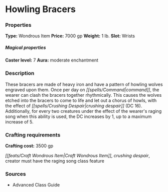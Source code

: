 ﻿---
Title: "Howling Bracers"
Type: "Wondrous Item"
Price: "7000 gp"
Weight: "1 lb."
Slot: "Wrists"
Caster level: "7"
Aura: "moderate enchantment"
Description: |
  "These bracers are made of heavy iron and have a pattern of howling wolves engraved upon them. Once per day on command, the wearer can clash the bracers together rhythmically. This causes the wolves etched into the bracers to come to life and let out a chorus of howls, with the effect of _crushing despair_ (DC 16). Additionally, for every two creatures under the effect of the wearer's raging song when this ability is used, the DC increases by 1, up to a maximum increase of 5."
Crafting cost: "3500 gp"
Sources: "['Advanced Class Guide']"
---

# Howling Bracers

### Properties

**Type:** Wondrous Item **Price:** 7000 gp **Weight:** 1 lb. **Slot:** Wrists

##### Magical properties

**Caster level:** 7 **Aura:** moderate enchantment

### Description

These bracers are made of heavy iron and have a pattern of howling wolves engraved upon them. Once per day on _[[spells/Command|command]]_, the wearer can clash the bracers together rhythmically. This causes the wolves etched into the bracers to come to life and let out a chorus of howls, with the effect of _[[spells/Crushing Despair|crushing despair]]_ (DC 16). Additionally, for every two creatures under the effect of the wearer's raging song when this ability is used, the DC increases by 1, up to a maximum increase of 5.

### Crafting requirements

**Crafting cost:** 3500 gp

_[[feats/Craft Wondrous Item|Craft Wondrous Item]]_, _crushing despair_, creator must have the raging song class feature

### Sources

* Advanced Class Guide